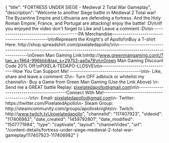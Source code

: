 {
    "title": "FORTRESS UNDER SIEGE - Medieval 2 Total War Gameplay",
    "description": "Welcome to another Siege battle in Medieval 2 Total war!  The Byzantine Empire and Lithuania are defending a fortress.  And the Holy Roman Empire, France, and Portugal are attacking!  enjoy the battle! :D\n\nIf you enjoyed the video don't forget to Like and Leave a comment :D\n\n-----------------------------------------PA Merchandise----------------------------------------------\n\nRepresent the Knight's of Apollo!\nBuy a T-shirt Here: http:\/\/shop.spreadshirt.com\/pixelatedapollo\/\n\n---------------------------------------------------------------------------------------------------------------\nGreen Man Gaming Link:\nhttp:\/\/www.greenmangaming.com\/?tap_a=1964-996bbb&tap_s=29753-aa0a78\n\nGreen Man Gaming Discount Code 20% Off:\nPIXELA-TEDAPO-LLOSVE\n\n----------------------------------How You Can Support Me! -----------------------------------\n\n- Like, share and leave a comment :D\n- Turn OFF adblock or whitelist my channel\n- Buy a Game from Green Man Gaming (Use the Link Above) \n- Send me a GREAT battle Replay: pixelatedapollo@gmail.com\n\n------------------------------------------Connect With Me!-----------------------------------------\n\n- Email: pixelatedapollo@gmail.com\n- Twitter: https:\/\/twitter.com\/PixelatedApollo\n- Steam Group:  http:\/\/steamcommunity.com\/groups\/apollosknights\n- Twitch: http:\/\/www.twitch.tv\/pixelatedapollo",
    "channelid": "117407923",
    "videoid": "117406982",
    "date_created": "1459792801",
    "date_modified": "1507771994",
    "type": "captivate",
    "layout": "channelVideo",
    "url": "\/content-details\/fortress-under-siege-medieval-2-total-war-gameplay\/117407923-117406982"
}